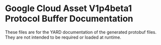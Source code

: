 # Google Cloud Asset V1p4beta1 Protocol Buffer Documentation

These files are for the YARD documentation of the generated protobuf files.
They are not intended to be required or loaded at runtime.

